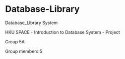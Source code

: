 # Database-Library
Database_Library System


HKU SPACE - Introduction to Database System - Project


Group 5A

Group members:5
